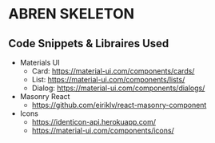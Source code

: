 # ABREN SKELETON

## Code Snippets & Libraires Used
- Materials UI
    - Card: https://material-ui.com/components/cards/
    - List: https://material-ui.com/components/lists/
    - Dialog: https://material-ui.com/components/dialogs/
- Masonry React
    - https://github.com/eiriklv/react-masonry-component
- Icons
    - https://identicon-api.herokuapp.com/
    - https://material-ui.com/components/icons/
